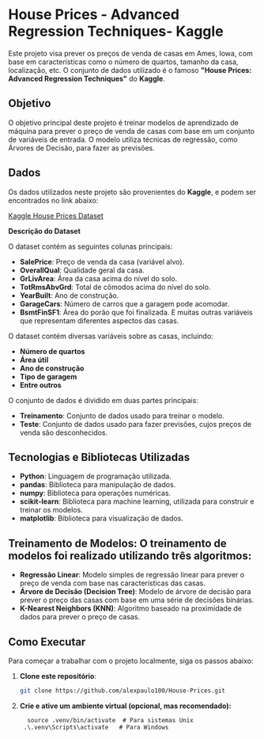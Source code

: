 # House Prices - Advanced Regression Techniques- Kaggle

Este projeto visa prever os preços de venda de casas em Ames, Iowa, com base em características como o número de quartos, tamanho da casa, localização, etc. O conjunto de dados utilizado é o famoso **"House Prices: Advanced Regression Techniques"** do **Kaggle**.

## Objetivo

O objetivo principal deste projeto é treinar modelos de aprendizado de máquina para prever o preço de venda de casas com base em um conjunto de variáveis de entrada. O modelo utiliza técnicas de regressão, como Árvores de Decisão, para fazer as previsões.

## Dados

Os dados utilizados neste projeto são provenientes do **Kaggle**, e podem ser encontrados no link abaixo:

[Kaggle House Prices Dataset](https://www.kaggle.com/c/house-prices-advanced-regression-techniques)

**Descrição do Dataset**

O dataset contém as seguintes colunas principais:

   - **SalePrice**: Preço de venda da casa (variável alvo).
   - **OverallQual**: Qualidade geral da casa.
   - **GrLivArea**: Área da casa acima do nível do solo.
   - **TotRmsAbvGrd**: Total de cômodos acima do nível do solo.
   - **YearBuilt**: Ano de construção.
   - **GarageCars**: Número de carros que a garagem pode acomodar.
   - **BsmtFinSF1**: Área do porão que foi finalizada.
E muitas outras variáveis que representam diferentes aspectos das casas.

O dataset contém diversas variáveis sobre as casas, incluindo:
- **Número de quartos**
- **Área útil**
- **Ano de construção**
- **Tipo de garagem**
- **Entre outros**

O conjunto de dados é dividido em duas partes principais:
- **Treinamento**: Conjunto de dados usado para treinar o modelo.
- **Teste**: Conjunto de dados usado para fazer previsões, cujos preços de venda são desconhecidos.

## Tecnologias e Bibliotecas Utilizadas

- **Python**: Linguagem de programação utilizada.
- **pandas**: Biblioteca para manipulação de dados.
- **numpy**: Biblioteca para operações numéricas.
- **scikit-learn**: Biblioteca para machine learning, utilizada para construir e treinar os modelos.
- **matplotlib**: Biblioteca para visualização de dados.


## Treinamento de Modelos: O treinamento de modelos foi realizado utilizando três algoritmos:

  - **Regressão Linear**: Modelo simples de regressão linear para prever o preço de venda com base nas características das casas.
  - **Árvore de Decisão (Decision Tree)**: Modelo de árvore de decisão para prever o preço das casas com base em uma série de decisões binárias.
  - **K-Nearest Neighbors (KNN)**: Algoritmo baseado na proximidade de dados para prever o preço de casas.


## Como Executar

Para começar a trabalhar com o projeto localmente, siga os passos abaixo:

1. **Clone este repositório**:
   ```bash
   git clone https://github.com/alexpaulo100/House-Prices.git

2. **Crie e ative um ambiente virtual (opcional, mas recomendado):**

   ```python3 -m venv .venv
     source .venv/bin/activate  # Para sistemas Unix
    .\.venv\Scripts\activate   # Para Windows


